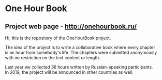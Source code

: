 # One Hour Book
## Project web page - http://onehourbook.ru/

Hi, this is the repository of the OneHourBook project.

The idea of the project is to write a collaborative book where every chapter is an hour from somebody's life. 
The chapters were submitted anonymously with no restriction on the text content or length.

Last year we collected 38 hours written by Russian-speaking participants.
In 2019, the project will be announced in other countries as well.
